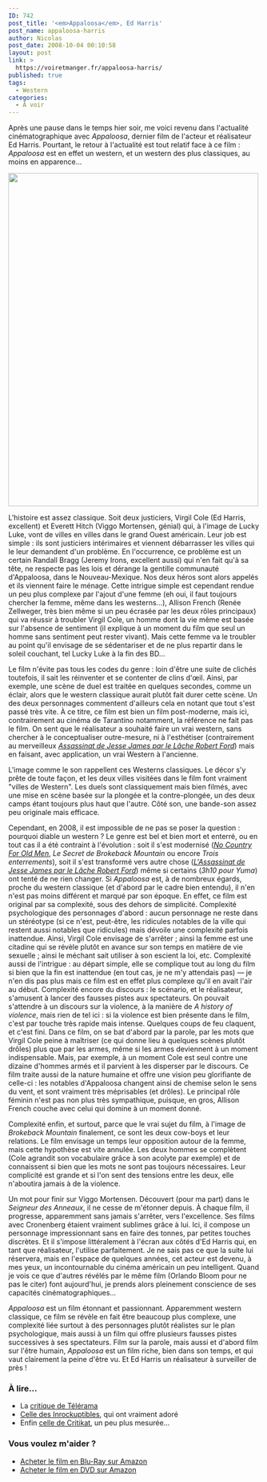 ```yaml
---
ID: 742
post_title: '<em>Appaloosa</em>, Ed Harris'
post_name: appaloosa-harris
author: Nicolas
post_date: 2008-10-04 00:10:58
layout: post
link: >
  https://voiretmanger.fr/appaloosa-harris/
published: true
tags:
  - Western
categories:
  - À voir
---
```

Après une pause dans le temps hier soir, me voici revenu dans l'actualité cinématographique avec <em>Appaloosa</em>, dernier film de l'acteur et réalisateur Ed Harris. Pourtant, le retour à l'actualité est tout relatif face à ce film : <em>Appaloosa</em> est en effet un western, et un western des plus classiques, au moins en apparence…

<a href="http://www.allocine.fr/film/fichefilm_gen_cfilm=123208.html"><img class="aligncenter size-full wp-image-743" title="189822971" src="https://voiretmanger.fr/wp-content/uploads/2008/10/189822971.jpg" alt="" width="500" height="666" /></a>

L'histoire est assez classique. Soit deux justiciers, Virgil Cole (Ed Harris, excellent) et Everett Hitch (Viggo Mortensen, génial) qui, à l'image de Lucky Luke, vont de villes en villes dans le grand Ouest américain. Leur job est simple : ils sont justiciers intérimaires et viennent débarrasser les villes qui le leur demandent d'un problème. En l'occurrence, ce problème est un certain Randall Bragg (Jeremy Irons, excellent aussi) qui n'en fait qu'à sa tête, ne respecte pas les lois et dérange la gentille communauté d'Appaloosa, dans le Nouveau-Mexique. Nos deux héros sont alors appelés et ils viennent faire le ménage. Cette intrigue simple est cependant rendue un peu plus complexe par l'ajout d'une femme (eh oui, il faut toujours chercher la femme, même dans les westerns…), Allison French (Renée Zellweger, très bien même si un peu écrasée par les deux rôles principaux) qui va réussir à troubler Virgil Cole, un homme dont la vie même est basée sur l'absence de sentiment (il explique à un moment du film que seul un homme sans sentiment peut rester vivant). Mais cette femme va le troubler au point qu'il envisage de se sédentariser et de ne plus repartir dans le soleil couchant, tel Lucky Luke à la fin des BD…

Le film n'évite pas tous les codes du genre : loin d'être une suite de clichés toutefois, il sait les réinventer et se contenter de clins d'œil. Ainsi, par exemple, une scène de duel est traitée en quelques secondes, comme un éclair, alors que le western classique aurait plutôt fait durer cette scène. Un des deux personnages commentent d'ailleurs cela en notant que tout s'est passé très vite. À ce titre, ce film est bien un film post-moderne, mais ici, contrairement au cinéma de Tarantino notamment, la référence ne fait pas le film. On sent que le réalisateur a souhaité faire un vrai western, sans chercher à le conceptualiser outre-mesure, ni à l'esthétiser (contrairement au merveilleux <a href="https://voiretmanger.fr/assassinat-jesse-james-lache-robert-ford-dominik/" title="L’Assassinat de Jesse James par le lâche Robert Ford, Andrew Dominik"><em>Assassinat de Jesse James par le Lâche Robert Ford</em></a>) mais en faisant, avec application, un vrai Western à l'ancienne.

L'image comme le son rappellent ces Westerns classiques. Le décor s'y prête de toute façon, et les deux villes visitées dans le film font vraiment "villes de Western". Les duels sont classiquement mais bien filmés, avec une mise en scène basée sur la plongée et la contre-plongée, un des deux camps étant toujours plus haut que l'autre. Côté son, une bande-son assez peu originale mais efficace.

Cependant, en 2008, il est impossible de ne pas se poser la question : pourquoi diable un western ? Le genre est bel et bien mort et enterré, ou en tout cas il a été contraint à l'évolution : soit il s'est modernisé (<a href="https://voiretmanger.fr/2012/02/26/no-country-for-old-men-coen/" title="No Country for Old Men, Joel et Ethan Coen"><em>No Country For Old Men</em></a>,<em> Le Secret de Brokeback Mountain</em> ou encore <em>Trois enterrements</em>), soit il s'est transformé vers autre chose (<em><a href="https://voiretmanger.fr/2012/06/30/assassinat-jesse-james-lache-robert-ford-dominik/" title="L’Assassinat de Jesse James par le lâche Robert Ford, Andrew Dominik">L'Assassinat de Jesse James par le Lâche Robert Ford</a></em>) même si certains (<em>3h10 pour Yuma</em>) ont tenté de ne rien changer. Si <em>Appaloosa</em> est, à de nombreux égards, proche du western classique (et d'abord par le cadre bien entendu), il n'en n'est pas moins différent et marqué par son époque. En effet, ce film est original par sa complexité, sous des dehors de simplicité. Complexité psychologique des personnages d'abord : aucun personnage ne reste dans un stéréotype (si ce n'est, peut-être, les ridicules notables de la ville qui restent aussi notables que ridicules) mais dévoile une complexité parfois inattendue. Ainsi, Virgil Cole envisage de s'arrêter ; ainsi la femme est une citadine qui se révèle plutôt en avance sur son temps en matière de vie sexuelle ; ainsi le méchant sait utiliser à son escient la loi, etc. Complexité aussi de l'intrigue : au départ simple, elle se complique tout au long du film si bien que la fin est inattendue (en tout cas, je ne m'y attendais pas) — je n'en dis pas plus mais ce film est en effet plus complexe qu'il en avait l'air au début. Complexité encore du discours : le scénario, et le réalisateur, s'amusent à lancer des fausses pistes aux spectateurs. On pouvait s'attendre à un discours sur la violence, à la manière de <em>A history of violence</em>, mais rien de tel ici : si la violence est bien présente dans le film, c'est par touche très rapide mais intense. Quelques coups de feu claquent, et c'est fini. Dans ce film, on se bat d'abord par la parole, par les mots que Virgil Cole peine à maîtriser (ce qui donne lieu à quelques scènes plutôt drôles) plus que par les armes, même si les armes deviennent à un moment indispensable. Mais, par exemple, à un moment Cole est seul contre une dizaine d'hommes armés et il parvient à les disperser par le discours. Ce film traite aussi de la nature humaine et offre une vision peu glorifiante de celle-ci : les notables d'Appaloosa changent ainsi de chemise selon le sens du vent, et sont vraiment très méprisables (et drôles). Le principal rôle féminin n'est pas non plus très sympathique, puisque, en gros, Allison French couche avec celui qui domine à un moment donné.

Complexité enfin, et surtout, parce que le vrai sujet du film, à l'image de <em>Brokeback Mountain</em> finalement, ce sont les deux cow-boys et leur relations. Le film envisage un temps leur opposition autour de la femme, mais cette hypothèse est vite annulée. Les deux hommes se complètent (Cole agrandit son vocabulaire grâce à son acolyte par exemple) et de connaissent si bien que les mots ne sont pas toujours nécessaires. Leur complicité est grande et si l'on sent des tensions entre les deux, elle n'aboutira jamais à de la violence.

Un mot pour finir sur Viggo Mortensen. Découvert (pour ma part) dans le <em>Seigneur des Anneaux</em>, il ne cesse de m'étonner depuis. À chaque film, il progresse, apparemment sans jamais s'arrêter, vers l'excellence. Ses films avec Cronenberg étaient vraiment sublimes grâce à lui. Ici, il compose un personnage impressionnant sans en faire des tonnes, par petites touches discrètes. Et il s'impose littéralement à l'écran aux côtés d'Ed Harris qui, en tant que réalisateur, l'utilise parfaitement. Je ne sais pas ce que la suite lui réservera, mais en l'espace de quelques années, cet acteur est devenu, à mes yeux, un incontournable du cinéma américain un peu intelligent. Quand je vois ce que d'autres révélés par le même film (Orlando Bloom pour ne pas le citer) font aujourd'hui, je prends alors pleinement conscience de ses capacités cinématographiques…

<em>Appaloosa</em> est un film étonnant et passionnant. Apparemment western classique, ce film se révèle en fait être beaucoup plus complexe, une complexité liée surtout à des personnages plutôt réalistes sur le plan psychologique, mais aussi à un film qui offre plusieurs fausses pistes successives à ses spectateurs. Film sur la parole, mais aussi et d'abord film sur l'être humain, <em>Appaloosa</em> est un film riche, bien dans son temps, et qui vaut clairement la peine d'être vu. Et Ed Harris un réalisateur à surveiller de près !

<h3 id="742_a-lire_1">À lire...</h3>

<ul>
	<li>La <a href="http://www.telerama.fr/cinema/films/appaloosa,354920,critique.php">critique de Télérama</a></li>
	<li><a href="http://www.lesinrocks.com/index.php?id=58&amp;tx_critic[notule]=209405&amp;tx_critic[backPid]=2&amp;cHash=0d1833454f">Celle des Inrockuptibles</a>, qui ont vraiment adoré</li>
	<li>Enfin <a href="http://www.critikat.com/Appaloosa.html">celle de Critikat</a>, un peu plus mesurée...</li>
</ul>

<div class="amazon">
<h3>Vous voulez m'aider ?</h3>
<ul>
	<li><a href="http://www.amazon.fr/gp/product/B001PLNE24/ref=as_li_ss_tl?ie=UTF8&tag=leblogdenic07-21&linkCode=as2&camp=1642&creative=19458&creativeASIN=B001PLNE24">Acheter le film en Blu-Ray sur Amazon</a></li>
	<li><a href="http://www.amazon.fr/gp/product/B001PLNE1A/ref=as_li_ss_tl?ie=UTF8&tag=leblogdenic07-21&linkCode=as2&camp=1642&creative=19458&creativeASIN=B001PLNE1A">Acheter le film en DVD sur Amazon</a></li>
</ul>
</div>